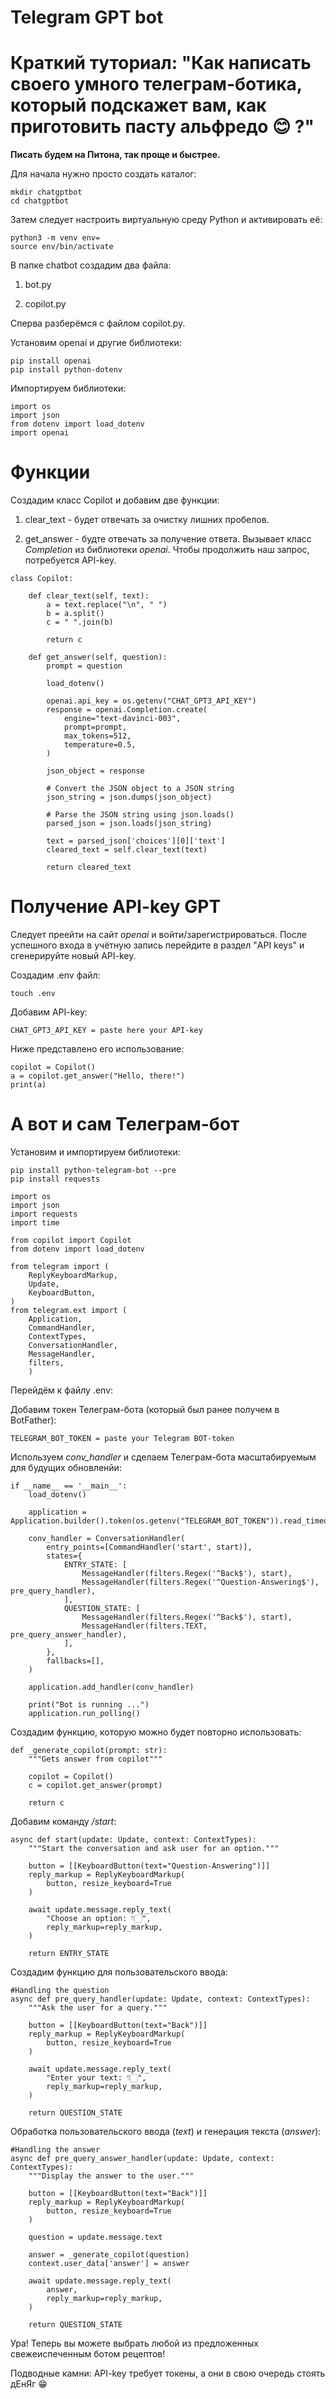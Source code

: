 # Telegram GPT bot

# Краткий туториал: "Как написать своего умного телеграм-ботика, который подскажет вам, как приготовить пасту альфредо 😊 ?"

<b>Писать будем на Питона, так проще и быстрее.</b>

Для начала нужно просто создать каталог:

```
mkdir chatgptbot
cd chatgptbot
```

Затем следует настроить виртуальную среду Python и активировать её:

```
python3 -m venv env=
source env/bin/activate
```

В папке chatbot создадим два файла:

1. bot.py

2. copilot.py

Сперва разберёмся с файлом copilot.py.

Установим openai и другие библиотеки:

```
pip install openai
pip install python-dotenv
```

Импортируем библиотеки:

```
import os
import json
from dotenv import load_dotenv
import openai
```

# Функции

Создадим класс Copilot и добавим две функции:

1. clear_text - будет отвечать за очистку лишних пробелов.

2. get_answer - будте отвечать за получение ответа. Вызывает класс *Completion* из библиотеки *openai*. Чтобы продолжить наш запрос, потребуется API-key.

```
class Copilot:

    def clear_text(self, text):
        a = text.replace("\n", " ")
        b = a.split()
        c = " ".join(b)

        return c

    def get_answer(self, question):
        prompt = question
        
        load_dotenv()

        openai.api_key = os.getenv("CHAT_GPT3_API_KEY")
        response = openai.Completion.create(
            engine="text-davinci-003",
            prompt=prompt,
            max_tokens=512,
            temperature=0.5,
        )

        json_object = response

        # Convert the JSON object to a JSON string
        json_string = json.dumps(json_object)

        # Parse the JSON string using json.loads()
        parsed_json = json.loads(json_string)

        text = parsed_json['choices'][0]['text']
        cleared_text = self.clear_text(text)
        
        return cleared_text
```

# Получение API-key GPT

Следует преейти на сайт *openai* и войти/зарегистрироваться. После успешного входа в учётную запись перейдите в раздел "API keys" и сгенерируйте новый API-key.

Создадим .env файл:

```
touch .env
```

Добавим API-key:

```
CHAT_GPT3_API_KEY = paste here your API-key
```

Ниже представлено его использование:

```
copilot = Copilot()
a = copilot.get_answer("Hello, there!")
print(a)
```

# А вот и сам Телеграм-бот

Установим и импортируем библиотеки:

```
pip install python-telegram-bot --pre
pip install requests
```

```
import os
import json
import requests
import time

from copilot import Copilot
from dotenv import load_dotenv

from telegram import (
    ReplyKeyboardMarkup,
    Update,
    KeyboardButton,
)
from telegram.ext import (
    Application,
    CommandHandler,
    ContextTypes,
    ConversationHandler,
    MessageHandler,
    filters,
    )
```

Перейдём к файлу .env:

Добавим токен Телеграм-бота (который был ранее получем в BotFather):

```
TELEGRAM_BOT_TOKEN = paste your Telegram BOT-token
```

Используем *conv_handler* и сделаем Телеграм-бота масштабируемым для будущих обновленйи:

```
if __name__ == '__main__':
    load_dotenv()

    application = Application.builder().token(os.getenv("TELEGRAM_BOT_TOKEN")).read_timeout(100).get_updates_read_timeout(100).build()

    conv_handler = ConversationHandler(
        entry_points=[CommandHandler('start', start)],
        states={
            ENTRY_STATE: [
                MessageHandler(filters.Regex('^Back$'), start),
                MessageHandler(filters.Regex('^Question-Answering$'), pre_query_handler),
            ],
            QUESTION_STATE: [
                MessageHandler(filters.Regex('^Back$'), start),
                MessageHandler(filters.TEXT, pre_query_answer_handler),
            ],
        },
        fallbacks=[],
    )
    
    application.add_handler(conv_handler)

    print("Bot is running ...")
    application.run_polling()
```

Создадим функцию, которую можно будет повторно использовать:

```
def _generate_copilot(prompt: str):
    """Gets answer from copilot"""
    
    copilot = Copilot()
    c = copilot.get_answer(prompt)

    return c
```

Добавим команду */start*:

```
async def start(update: Update, context: ContextTypes):
    """Start the conversation and ask user for an option."""

    button = [[KeyboardButton(text="Question-Answering")]]
    reply_markup = ReplyKeyboardMarkup(
        button, resize_keyboard=True
    )

    await update.message.reply_text(
        "Choose an option: 👇🏻",
        reply_markup=reply_markup,
    )

    return ENTRY_STATE
```

Создадим функцию для пользовательского ввода:

```
#Handling the question
async def pre_query_handler(update: Update, context: ContextTypes):
    """Ask the user for a query."""

    button = [[KeyboardButton(text="Back")]]
    reply_markup = ReplyKeyboardMarkup(
        button, resize_keyboard=True
    )

    await update.message.reply_text(
        "Enter your text: 👇🏻",
        reply_markup=reply_markup,
    )

    return QUESTION_STATE
```

Обработка пользовательского ввода (*text*) и генерация текста (*answer*):

```
#Handling the answer
async def pre_query_answer_handler(update: Update, context: ContextTypes):
    """Display the answer to the user."""

    button = [[KeyboardButton(text="Back")]]
    reply_markup = ReplyKeyboardMarkup(
        button, resize_keyboard=True
    )

    question = update.message.text

    answer = _generate_copilot(question)
    context.user_data['answer'] = answer

    await update.message.reply_text(
        answer, 
        reply_markup=reply_markup,
    )

    return QUESTION_STATE
```

Ура! Теперь вы можете выбрать любой из предложенных свежеиспеченным ботом рецептов!

Подводные камни: API-key требует токены, а они в свою очередь стоять дЕнЯг 😁
